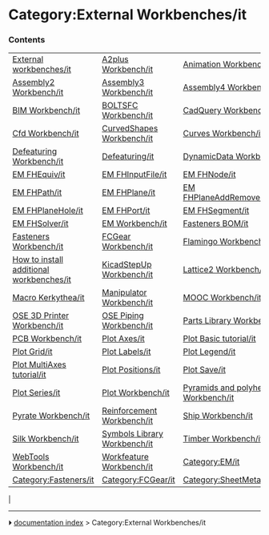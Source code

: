 # Category:External Workbenches/it


### Contents

|     |     |     |
| --- | --- | --- |
| [External workbenches/it](External_workbenches/it.md) | [A2plus Workbench/it](A2plus_Workbench/it.md) | [Animation Workbench/it](Animation_Workbench/it.md) |
| [Assembly2 Workbench/it](Assembly2_Workbench/it.md) | [Assembly3 Workbench/it](Assembly3_Workbench/it.md) | [Assembly4 Workbench/it](Assembly4_Workbench/it.md) |
| [BIM Workbench/it](BIM_Workbench/it.md) | [BOLTSFC Workbench/it](BOLTSFC_Workbench/it.md) | [CadQuery Workbench/it](CadQuery_Workbench/it.md) |
| [Cfd Workbench/it](Cfd_Workbench/it.md) | [CurvedShapes Workbench/it](CurvedShapes_Workbench/it.md) | [Curves Workbench/it](Curves_Workbench/it.md) |
| [Defeaturing Workbench/it](Defeaturing_Workbench/it.md) | [Defeaturing/it](Defeaturing/it.md) | [DynamicData Workbench/it](DynamicData_Workbench/it.md) |
| [EM FHEquiv/it](EM_FHEquiv/it.md) | [EM FHInputFile/it](EM_FHInputFile/it.md) | [EM FHNode/it](EM_FHNode/it.md) |
| [EM FHPath/it](EM_FHPath/it.md) | [EM FHPlane/it](EM_FHPlane/it.md) | [EM FHPlaneAddRemoveNodeHole/it](EM_FHPlaneAddRemoveNodeHole/it.md) |
| [EM FHPlaneHole/it](EM_FHPlaneHole/it.md) | [EM FHPort/it](EM_FHPort/it.md) | [EM FHSegment/it](EM_FHSegment/it.md) |
| [EM FHSolver/it](EM_FHSolver/it.md) | [EM Workbench/it](EM_Workbench/it.md) | [Fasteners BOM/it](Fasteners_BOM/it.md) |
| [Fasteners Workbench/it](Fasteners_Workbench/it.md) | [FCGear Workbench/it](FCGear_Workbench/it.md) | [Flamingo Workbench/it](Flamingo_Workbench/it.md) |
| [How to install additional workbenches/it](How_to_install_additional_workbenches/it.md) | [KicadStepUp Workbench/it](KicadStepUp_Workbench/it.md) | [Lattice2 Workbench/it](Lattice2_Workbench/it.md) |
| [Macro Kerkythea/it](Macro_Kerkythea/it.md) | [Manipulator Workbench/it](Manipulator_Workbench/it.md) | [MOOC Workbench/it](MOOC_Workbench/it.md) |
| [OSE 3D Printer Workbench/it](OSE_3D_Printer_Workbench/it.md) | [OSE Piping Workbench/it](OSE_Piping_Workbench/it.md) | [Parts Library Workbench/it](Parts_Library_Workbench/it.md) |
| [PCB Workbench/it](PCB_Workbench/it.md) | [Plot Axes/it](Plot_Axes/it.md) | [Plot Basic tutorial/it](Plot_Basic_tutorial/it.md) |
| [Plot Grid/it](Plot_Grid/it.md) | [Plot Labels/it](Plot_Labels/it.md) | [Plot Legend/it](Plot_Legend/it.md) |
| [Plot MultiAxes tutorial/it](Plot_MultiAxes_tutorial/it.md) | [Plot Positions/it](Plot_Positions/it.md) | [Plot Save/it](Plot_Save/it.md) |
| [Plot Series/it](Plot_Series/it.md) | [Plot Workbench/it](Plot_Workbench/it.md) | [Pyramids and polyhedrons Workbench/it](Pyramids_and_polyhedrons_Workbench/it.md) |
| [Pyrate Workbench/it](Pyrate_Workbench/it.md) | [Reinforcement Workbench/it](Reinforcement_Workbench/it.md) | [Ship Workbench/it](Ship_Workbench/it.md) |
| [Silk Workbench/it](Silk_Workbench/it.md) | [Symbols Library Workbench/it](Symbols_Library_Workbench/it.md) | [Timber Workbench/it](Timber_Workbench/it.md) |
| [WebTools Workbench/it](WebTools_Workbench/it.md) | [Workfeature Workbench/it](Workfeature_Workbench/it.md) | [Category:EM/it](Category_EM/it.md) |
| [Category:Fasteners/it](Category_Fasteners/it.md) | [Category:FCGear/it](Category_FCGear/it.md) | [Category:SheetMetal/it](Category_SheetMetal/it.md) |
|



---
⏵ [documentation index](../README.md) > Category:External Workbenches/it
